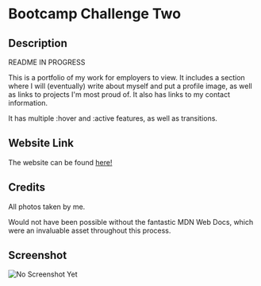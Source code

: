 # Bootcamp Challenge Two

## Description

README IN PROGRESS

This is a portfolio of my work for employers to view. It includes a section where I will (eventually) write about myself and put a profile image, as well as links to projects I'm most proud of. It also has links to my contact information.

It has multiple :hover and :active features, as well as transitions.

## Website Link

The website can be found [here!](https://alecryanhunter.github.io/bootcamp-challenge-two)

## Credits

All photos taken by me.

Would not have been possible without the fantastic MDN Web Docs, which were an invaluable asset throughout this process.

## Screenshot

![No Screenshot Yet]()